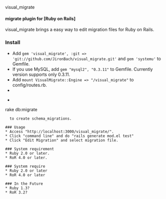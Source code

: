 visual_migrate
#### migrate plugin for [Ruby on Rails]
visual_migrate brings a easy way to edit migration files for Ruby on Rails.

### Install
* Add `gem 'visual_migrate', :git => 'git://github.com/JironBach/visual_migrate.git'` and `gem 'systemu'` to Gemfile.
* If you use MySQL, add `gem "mysql2", "0.3.11"` to Gemfile. Currently version supports only 0.3.11. 
* Add `mount VisualMigrate::Engine => "/visual_migrate"` to config/routes.rb.
*
* ```bash
rake db:migrate
```
  to create schema_migrations.

### Usage
* Access "http://localhost:3000/visual_migrate/".
* Click "command line" and do "rails generate mod.el test"
* Click "Edit Migration" and select migration file.

### System requirement
* Ruby 2.0 or later.
* RoR 4.0 or later.

### System require
* Ruby 2.0 or later
* RoR 4.0 or later

### In the Future
* Ruby 1.3?
* RoR 3.2?

